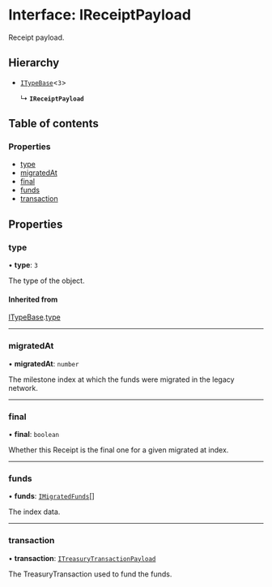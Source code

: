 # Interface: IReceiptPayload

Receipt payload.

## Hierarchy

- [`ITypeBase`](ITypeBase.md)<``3``\>

  ↳ **`IReceiptPayload`**

## Table of contents

### Properties

- [type](IReceiptPayload.md#type)
- [migratedAt](IReceiptPayload.md#migratedat)
- [final](IReceiptPayload.md#final)
- [funds](IReceiptPayload.md#funds)
- [transaction](IReceiptPayload.md#transaction)

## Properties

### type

• **type**: ``3``

The type of the object.

#### Inherited from

[ITypeBase](ITypeBase.md).[type](ITypeBase.md#type)

___

### migratedAt

• **migratedAt**: `number`

The milestone index at which the funds were migrated in the legacy network.

___

### final

• **final**: `boolean`

Whether this Receipt is the final one for a given migrated at index.

___

### funds

• **funds**: [`IMigratedFunds`](IMigratedFunds.md)[]

The index data.

___

### transaction

• **transaction**: [`ITreasuryTransactionPayload`](ITreasuryTransactionPayload.md)

The TreasuryTransaction used to fund the funds.
